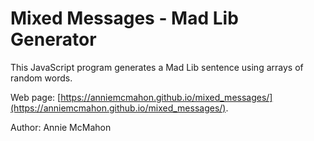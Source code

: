 # Mixed Messages - Mad Lib Generator

This JavaScript program generates a Mad Lib sentence using arrays of random words. 

Web page: [https://anniemcmahon.github.io/mixed_messages/](https://anniemcmahon.github.io/mixed_messages/).

Author: Annie McMahon

